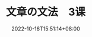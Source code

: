 ---
title: "文章の文法　3课"
date: 2022-10-16T15:51:14+08:00
lastmod: 
tags: ["n3"]
summary: ""
draft: true
---